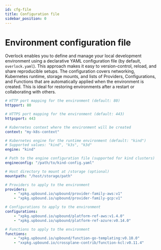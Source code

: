 ```yaml
---
id: cfg-file
title: Configuration file 
sidebar_position: 0
---
```


# Environment configuration file 

Overlock enables you to define and manage your local development environment using a declarative YAML configuration file (by default, `overlock.yaml`). This approach makes it easy to version-control, reload, and share reproducible setups. The configuration covers networking, Kubernetes runtime, storage mounts, and lists of Providers, Configurations, and Functions that are automatically applied when the environment is created. This is ideal for restoring environments after a restart or collaborating with others.

```yaml
# HTTP port mapping for the environment (default: 80)
httpport: 80

# HTTPS port mapping for the environment (default: 443)
httpsport: 443

# Kubernetes context where the environment will be created
context: "my-k8s-context"

# Kubernetes engine for the runtime environment (default: "kind")
# Supported values: "kind", "k3s", "k3d"
engine: "kind"

# Path to the engine configuration file (supported for kind clusters)
engineconfig: "/path/to/kind-config.yaml"

# Host directory to mount at /storage (optional)
mountpath: "/host/storage/path"

# Providers to apply to the environment
providers:
    - "xpkg.upbound.io/upbound/provider-family-aws:v1"
    - "xpkg.upbound.io/upbound/provider-family-gcp:v1"

# Configurations to apply to the environment
configurations:
    - "xpkg.upbound.io/upbound/platform-ref-aws:v1.4.0"
    - "xpkg.upbound.io/upbound/platform-ref-azure:v0.14.0"

# Functions to apply to the environment
functions:
    - "xpkg.upbound.io/upbound/function-go-templating:v0.10.0"
    - "xxpkg.upbound.io/crossplane-contrib/function-kcl:v0.11.4"
```